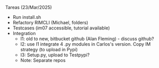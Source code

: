 Tareas (23/Mar/2025)
* Run install.sh
* Refactory RIMCLI (Michael, folders)
* Testcases (im07 accessible, tutorial available)
* Integration
  * I1: old to new, bitbucket github (Alan Fleming) - discuss github?
  * I2: use I1 integrate 4 .py modules in Carlos's version. Copy IM strategy (to upload in Pypi)
  * I3: Setup.py, upload to Testpypi?
  * Note: Separate repos

